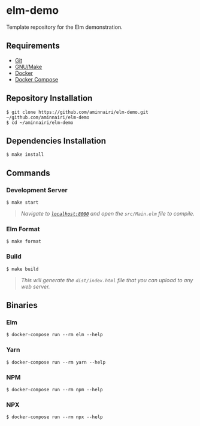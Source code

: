 # elm-demo

Template repository for the Elm demonstration.

## Requirements

- [Git](https://git-scm.com/)
- [GNU/Make](https://www.gnu.org/software/make/)
- [Docker](https://www.docker.com/)
- [Docker Compose](https://docs.docker.com/compose/)

## Repository Installation

```console
$ git clone https://github.com/aminnairi/elm-demo.git ~/github.com/aminnairi/elm-demo
$ cd ~/aminnairi/elm-demo
```

## Dependencies Installation

```console
$ make install
```

## Commands

### Development Server

```console
$ make start
```

> *Navigate to [`localhost:8000`](http://localhost:8000/) and open the `src/Main.elm` file to compile.*

### Elm Format

```console
$ make format
```

### Build

```console
$ make build
```

> *This will generate the `dist/index.html` file that you can upload to any web server.*

## Binaries

### Elm

```console
$ docker-compose run --rm elm --help
```

### Yarn

```console
$ docker-compose run --rm yarn --help
```

### NPM

```console
$ docker-compose run --rm npm --help
```

### NPX

```console
$ docker-compose run --rm npx --help
```
